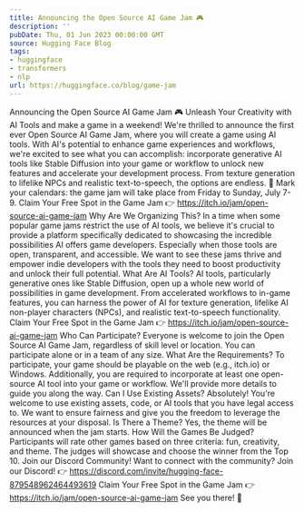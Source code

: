 ```yaml
---
title: Announcing the Open Source AI Game Jam 🎮
description: ''
pubDate: Thu, 01 Jun 2023 00:00:00 GMT
source: Hugging Face Blog
tags:
- huggingface
- transformers
- nlp
url: https://huggingface.co/blog/game-jam
---
```


Announcing the Open Source AI Game Jam 🎮
Unleash Your Creativity with AI Tools and make a game in a weekend!
We're thrilled to announce the first ever Open Source AI Game Jam, where you will create a game using AI tools.
With AI's potential to enhance game experiences and workflows, we're excited to see what you can accomplish: incorporate generative AI tools like Stable Diffusion into your game or workflow to unlock new features and accelerate your development process.
From texture generation to lifelike NPCs and realistic text-to-speech, the options are endless.
📆 Mark your calendars: the game jam will take place from Friday to Sunday, July 7-9.
Claim Your Free Spot in the Game Jam 👉 https://itch.io/jam/open-source-ai-game-jam
Why Are We Organizing This?
In a time when some popular game jams restrict the use of AI tools, we believe it's crucial to provide a platform specifically dedicated to showcasing the incredible possibilities AI offers game developers. Especially when those tools are open, transparent, and accessible.
We want to see these jams thrive and empower indie developers with the tools they need to boost productivity and unlock their full potential.
What Are AI Tools?
AI tools, particularly generative ones like Stable Diffusion, open up a whole new world of possibilities in game development.
From accelerated workflows to in-game features, you can harness the power of AI for texture generation, lifelike AI non-player characters (NPCs), and realistic text-to-speech functionality.
Claim Your Free Spot in the Game Jam 👉 https://itch.io/jam/open-source-ai-game-jam
Who Can Participate?
Everyone is welcome to join the Open Source AI Game Jam, regardless of skill level or location. You can participate alone or in a team of any size.
What Are the Requirements?
To participate, your game should be playable on the web (e.g., itch.io) or Windows. Additionally, you are required to incorporate at least one open-source AI tool into your game or workflow.
We'll provide more details to guide you along the way.
Can I Use Existing Assets?
Absolutely! You're welcome to use existing assets, code, or AI tools that you have legal access to.
We want to ensure fairness and give you the freedom to leverage the resources at your disposal.
Is There a Theme?
Yes, the theme will be announced when the jam starts.
How Will the Games Be Judged?
Participants will rate other games based on three criteria: fun, creativity, and theme. The judges will showcase and choose the winner from the Top 10.
Join our Discord Community!
Want to connect with the community? Join our Discord! 👉 https://discord.com/invite/hugging-face-879548962464493619
Claim Your Free Spot in the Game Jam 👉 https://itch.io/jam/open-source-ai-game-jam
See you there! 🤗